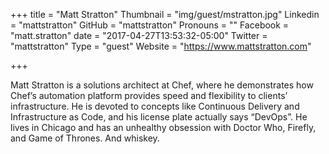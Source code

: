 +++
title = "Matt Stratton"
Thumbnail = "img/guest/mstratton.jpg"
Linkedin = "mattstratton"
GitHub = "mattstratton"
Pronouns = ""
Facebook = "matt.stratton"
date = "2017-04-27T13:53:32-05:00"
Twitter = "mattstratton"
Type = "guest"
Website = "https://www.mattstratton.com"

+++

Matt Stratton is a solutions architect at Chef, where he demonstrates how Chef’s automation platform provides speed and flexibility to clients’ infrastructure. He is devoted to concepts like Continuous Delivery and Infrastructure as Code, and his license plate actually says “DevOps”. He lives in Chicago and has an unhealthy obsession with Doctor Who, Firefly, and Game of Thrones. And whiskey.
